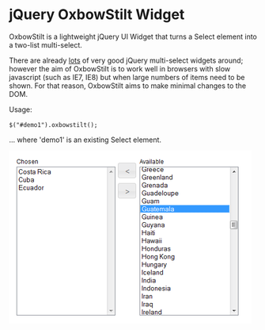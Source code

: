 # jQuery OxbowStilt Widget

OxbowStilt is a lightweight jQuery UI Widget that turns a Select element into a two-list multi-select.

There are already [lots][1] of very good jQuery multi-select widgets around; however the aim of OxbowStilt 
is to work well in browsers with slow javascript (such as IE7, IE8) but when large numbers of items need to be shown.
For that reason, OxbowStilt aims to make minimal changes to the DOM.

Usage:

    $("#demo1").oxbowstilt();
	
... where 'demo1' is an existing Select element. 

![Example](https://github.com/codeulike/jquery-oxbowstilt/raw/master/demos/screenshot.gif)

[1]: http://www.codeulike.com/2012/04/jquery-multiselect-widgets.html